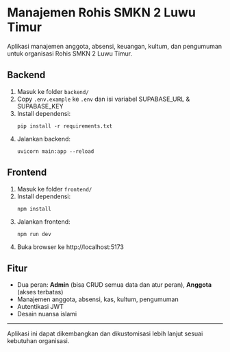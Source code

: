 # Manajemen Rohis SMKN 2 Luwu Timur

Aplikasi manajemen anggota, absensi, keuangan, kultum, dan pengumuman untuk organisasi Rohis SMKN 2 Luwu Timur.

## Backend

1. Masuk ke folder `backend/`
2. Copy `.env.example` ke `.env` dan isi variabel SUPABASE_URL & SUPABASE_KEY
3. Install dependensi:
    ```
    pip install -r requirements.txt
    ```
4. Jalankan backend:
    ```
    uvicorn main:app --reload
    ```

## Frontend

1. Masuk ke folder `frontend/`
2. Install dependensi:
    ```
    npm install
    ```
3. Jalankan frontend:
    ```
    npm run dev
    ```
4. Buka browser ke http://localhost:5173

## Fitur

- Dua peran: **Admin** (bisa CRUD semua data dan atur peran), **Anggota** (akses terbatas)
- Manajemen anggota, absensi, kas, kultum, pengumuman
- Autentikasi JWT
- Desain nuansa islami

---

Aplikasi ini dapat dikembangkan dan dikustomisasi lebih lanjut sesuai kebutuhan organisasi.